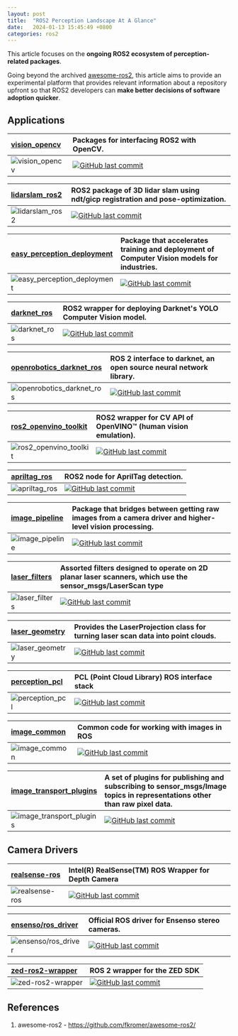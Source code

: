 ```yaml
---
layout: post
title:  "ROS2 Perception Landscape At A Glance"
date:   2024-01-13 15:45:49 +0800
categories: ros2
---
```



This article focuses on the **ongoing ROS2 ecosystem of perception-related packages**. 

Going beyond the archived [awesome-ros2](https://github.com/fkromer/awesome-ros2/), this article aims to provide an experimental platform that provides relevant information about a repository upfront so that ROS2 developers can **make better decisions of software adoption quicker**.  

## **Applications**

| [vision_opencv](https://github.com/ros-perception/vision_opencv/tree/ros2) | Packages for interfacing ROS2 with OpenCV. |
|:----------|:----------|
| ![vision_opencv](https://img.shields.io/github/stars/ros-perception/vision_opencv.svg) | [![GitHub last commit](https://img.shields.io/github/last-commit/ros-perception/vision_opencv.svg?style=flat)]() |

| [lidarslam_ros2](https://github.com/rsasaki0109/lidarslam_ros2) | ROS2 package of 3D lidar slam using ndt/gicp registration and pose-optimization. |
|:----------|:----------|
| ![lidarslam_ros2](https://img.shields.io/github/stars/rsasaki0109/lidarslam_ros2.svg) | [![GitHub last commit](https://img.shields.io/github/last-commit/rsasaki0109/lidarslam_ros2.svg?style=flat)]() |

| [easy_perception_deployment](https://github.com/ros-industrial/easy_perception_deployment) | Package that accelerates training and deployment of Computer Vision models for industries. |
|:----------|:----------|
| ![easy_perception_deployment](https://img.shields.io/github/stars/ros-industrial/easy_perception_deployment.svg) | [![GitHub last commit](https://img.shields.io/github/last-commit/ros-industrial/easy_perception_deployment.svg?style=flat)]() |

| [darknet_ros](https://github.com/leggedrobotics/darknet_ros/tree/ros2) | ROS2 wrapper for deploying Darknet's YOLO Computer Vision model. |
|:----------|:----------|
| ![darknet_ros](https://img.shields.io/github/stars/leggedrobotics/darknet_ros.svg) | [![GitHub last commit](https://img.shields.io/github/last-commit/leggedrobotics/darknet_ros.svg?style=flat)]() |

| [openrobotics_darknet_ros](https://github.com/ros2/openrobotics_darknet_ros/tree/ros2) | ROS 2 interface to darknet, an open source neural network library.  |
|:----------|:----------|
| ![openrobotics_darknet_ros](https://img.shields.io/github/stars/ros2/openrobotics_darknet_ros.svg) | [![GitHub last commit](https://img.shields.io/github/last-commit/ros2/openrobotics_darknet_ros.svg?style=flat)]() |

| [ros2_openvino_toolkit](https://github.com/intel/ros2_openvino_toolkit) | ROS2 wrapper for CV API of OpenVINO™ (human vision emulation). |
|:----------|:----------|
| ![ros2_openvino_toolkit](https://img.shields.io/github/stars/intel/ros2_openvino_toolkit.svg) | [![GitHub last commit](https://img.shields.io/github/last-commit/intel/ros2_openvino_toolkit.svg?style=flat)]() |

| [apriltag_ros](https://github.com/christianrauch/apriltag_ros) | ROS2 node for AprilTag detection. |
|:----------|:----------|
| ![apriltag_ros](https://img.shields.io/github/stars/christianrauch/apriltag_ros.svg) | [![GitHub last commit](https://img.shields.io/github/last-commit/christianrauch/apriltag_ros.svg?style=flat)]() |

| [image_pipeline](https://github.com/ros-perception/image_pipeline) | Package that bridges between getting raw images from a camera driver and higher-level vision processing. |
|:----------|:----------|
| ![image_pipeline](https://img.shields.io/github/stars/ros-perception/image_pipeline.svg) | [![GitHub last commit](https://img.shields.io/github/last-commit/ros-perception/image_pipeline.svg?style=flat)]() |

| [laser_filters](https://github.com/ros-perception/laser_filters) | Assorted filters designed to operate on 2D planar laser scanners, which use the sensor_msgs/LaserScan type |
|:----------|:----------|
| ![laser_filters](https://img.shields.io/github/stars/ros-perception/laser_filters.svg) | [![GitHub last commit](https://img.shields.io/github/last-commit/ros-perception/laser_filters.svg?style=flat)]() |

| [laser_geometry](https://github.com/ros-perception/laser_geometry) | Provides the LaserProjection class for turning laser scan data into point clouds.  |
|:----------|:----------|
| ![laser_geometry](https://img.shields.io/github/stars/ros-perception/laser_geometry.svg) | [![GitHub last commit](https://img.shields.io/github/last-commit/ros-perception/laser_geometry.svg?style=flat)]() |

| [perception_pcl](https://github.com/ros-perception/perception_pcl) | PCL (Point Cloud Library) ROS interface stack  |
|:----------|:----------|
| ![perception_pcl](https://img.shields.io/github/stars/ros-perception/perception_pcl.svg) | [![GitHub last commit](https://img.shields.io/github/last-commit/ros-perception/perception_pcl.svg?style=flat)]() |

| [image_common](https://github.com/ros-perception/image_common) | Common code for working with images in ROS  |
|:----------|:----------|
| ![image_common](https://img.shields.io/github/stars/ros-perception/image_common.svg) | [![GitHub last commit](https://img.shields.io/github/last-commit/ros-perception/image_common.svg?style=flat)]() |

| [image_transport_plugins](https://github.com/ros-perception/image_transport_plugins) | A set of plugins for publishing and subscribing to sensor_msgs/Image topics in representations other than raw pixel data.   |
|:----------|:----------|
| ![image_transport_plugins](https://img.shields.io/github/stars/ros-perception/image_transport_plugins.svg) | [![GitHub last commit](https://img.shields.io/github/last-commit/ros-perception/image_transport_plugins.svg?style=flat)]() |

## **Camera Drivers**

| [realsense-ros](https://github.com/IntelRealSense/realsense-ros) | Intel(R) RealSense(TM) ROS Wrapper for Depth Camera |
|:----------|:----------|
| ![realsense-ros](https://img.shields.io/github/stars/IntelRealSense/realsense-ros.svg) | [![GitHub last commit](https://img.shields.io/github/last-commit/IntelRealSense/realsense-ros.svg?style=flat)]() |

| [ensenso/ros_driver](https://github.com/ensenso/ros_driver) | Official ROS driver for Ensenso stereo cameras. |
|:----------|:----------|
| ![ensenso/ros_driver](https://img.shields.io/github/stars/ensenso/ros_driver.svg) | [![GitHub last commit](https://img.shields.io/github/last-commit/ensenso/ros_driver.svg?style=flat)]() |

| [zed-ros2-wrapper](https://github.com/stereolabs/zed-ros2-wrapper) | ROS 2 wrapper for the ZED SDK  |
|:----------|:----------|
| ![zed-ros2-wrapper](https://img.shields.io/github/stars/stereolabs/zed-ros2-wrapper.svg) | [![GitHub last commit](https://img.shields.io/github/last-commit/stereolabs/zed-ros2-wrapper.svg?style=flat)]() |

## **References**
1. awesome-ros2 - https://github.com/fkromer/awesome-ros2/